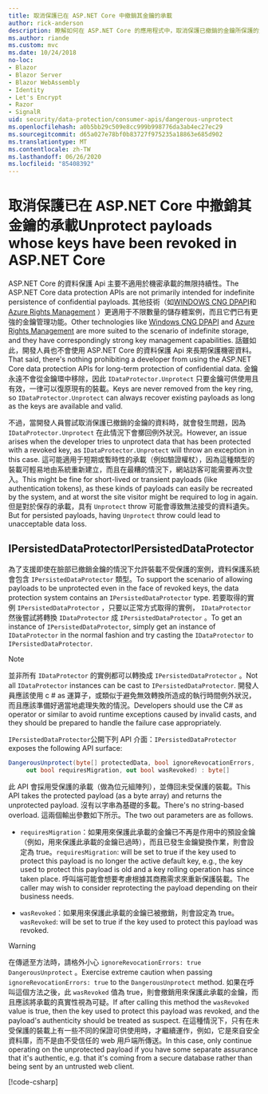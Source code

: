```yaml
---
title: 取消保護已在 ASP.NET Core 中撤銷其金鑰的承載
author: rick-anderson
description: 瞭解如何在 ASP.NET Core 的應用程式中，取消保護已撤銷的金鑰所保護的資料。
ms.author: riande
ms.custom: mvc
ms.date: 10/24/2018
no-loc:
- Blazor
- Blazor Server
- Blazor WebAssembly
- Identity
- Let's Encrypt
- Razor
- SignalR
uid: security/data-protection/consumer-apis/dangerous-unprotect
ms.openlocfilehash: a0b5bb29c509e8cc999b998776da3ab4ec27ec29
ms.sourcegitcommit: d65a027e78bf0b83727f975235a18863e685d902
ms.translationtype: MT
ms.contentlocale: zh-TW
ms.lasthandoff: 06/26/2020
ms.locfileid: "85408392"
---
```

# <a name="unprotect-payloads-whose-keys-have-been-revoked-in-aspnet-core"></a><span data-ttu-id="2155a-103">取消保護已在 ASP.NET Core 中撤銷其金鑰的承載</span><span class="sxs-lookup"><span data-stu-id="2155a-103">Unprotect payloads whose keys have been revoked in ASP.NET Core</span></span>

<a name="data-protection-consumer-apis-dangerous-unprotect"></a>

<span data-ttu-id="2155a-104">ASP.NET Core 的資料保護 Api 主要不適用於機密承載的無限持續性。</span><span class="sxs-lookup"><span data-stu-id="2155a-104">The ASP.NET Core data protection APIs are not primarily intended for indefinite persistence of confidential payloads.</span></span> <span data-ttu-id="2155a-105">其他技術（如[WINDOWS CNG DPAPI](https://msdn.microsoft.com/library/windows/desktop/hh706794%28v=vs.85%29.aspx)和[Azure Rights Management](/rights-management/) ）更適用于不限數量的儲存體案例，而且它們已有更強的金鑰管理功能。</span><span class="sxs-lookup"><span data-stu-id="2155a-105">Other technologies like [Windows CNG DPAPI](https://msdn.microsoft.com/library/windows/desktop/hh706794%28v=vs.85%29.aspx) and [Azure Rights Management](/rights-management/) are more suited to the scenario of indefinite storage, and they have correspondingly strong key management capabilities.</span></span> <span data-ttu-id="2155a-106">話雖如此，開發人員也不會使用 ASP.NET Core 的資料保護 Api 來長期保護機密資料。</span><span class="sxs-lookup"><span data-stu-id="2155a-106">That said, there's nothing prohibiting a developer from using the ASP.NET Core data protection APIs for long-term protection of confidential data.</span></span> <span data-ttu-id="2155a-107">金鑰永遠不會從金鑰環中移除，因此 `IDataProtector.Unprotect` 只要金鑰可供使用且有效，一律可以復原現有的裝載。</span><span class="sxs-lookup"><span data-stu-id="2155a-107">Keys are never removed from the key ring, so `IDataProtector.Unprotect` can always recover existing payloads as long as the keys are available and valid.</span></span>

<span data-ttu-id="2155a-108">不過，當開發人員嘗試取消保護已撤銷的金鑰的資料時，就會發生問題，因為 `IDataProtector.Unprotect` 在此情況下會擲回例外狀況。</span><span class="sxs-lookup"><span data-stu-id="2155a-108">However, an issue arises when the developer tries to unprotect data that has been protected with a revoked key, as `IDataProtector.Unprotect` will throw an exception in this case.</span></span> <span data-ttu-id="2155a-109">這可能適用于短期或暫時性的承載（例如驗證權杖），因為這種類型的裝載可輕易地由系統重新建立，而且在最糟的情況下，網站訪客可能需要再次登入。</span><span class="sxs-lookup"><span data-stu-id="2155a-109">This might be fine for short-lived or transient payloads (like authentication tokens), as these kinds of payloads can easily be recreated by the system, and at worst the site visitor might be required to log in again.</span></span> <span data-ttu-id="2155a-110">但是對於保存的承載，具有 `Unprotect` throw 可能會導致無法接受的資料遺失。</span><span class="sxs-lookup"><span data-stu-id="2155a-110">But for persisted payloads, having `Unprotect` throw could lead to unacceptable data loss.</span></span>

## <a name="ipersisteddataprotector"></a><span data-ttu-id="2155a-111">IPersistedDataProtector</span><span class="sxs-lookup"><span data-stu-id="2155a-111">IPersistedDataProtector</span></span>

<span data-ttu-id="2155a-112">為了支援即使在臉部已撤銷金鑰的情況下允許裝載不受保護的案例，資料保護系統會包含 `IPersistedDataProtector` 類型。</span><span class="sxs-lookup"><span data-stu-id="2155a-112">To support the scenario of allowing payloads to be unprotected even in the face of revoked keys, the data protection system contains an `IPersistedDataProtector` type.</span></span> <span data-ttu-id="2155a-113">若要取得的實例 `IPersistedDataProtector` ，只要以正常方式取得的實例， `IDataProtector` 然後嘗試將轉換 `IDataProtector` 成 `IPersistedDataProtector` 。</span><span class="sxs-lookup"><span data-stu-id="2155a-113">To get an instance of `IPersistedDataProtector`, simply get an instance of `IDataProtector` in the normal fashion and try casting the `IDataProtector` to `IPersistedDataProtector`.</span></span>

> [!NOTE]
> <span data-ttu-id="2155a-114">並非所有 `IDataProtector` 的實例都可以轉換成 `IPersistedDataProtector` 。</span><span class="sxs-lookup"><span data-stu-id="2155a-114">Not all `IDataProtector` instances can be cast to `IPersistedDataProtector`.</span></span> <span data-ttu-id="2155a-115">開發人員應該使用 c # as 運算子，或類似于避免無效轉換所造成的執行時間例外狀況，而且應該準備好適當地處理失敗的情況。</span><span class="sxs-lookup"><span data-stu-id="2155a-115">Developers should use the C# as operator or similar to avoid runtime exceptions caused by invalid casts, and they should be prepared to handle the failure case appropriately.</span></span>

<span data-ttu-id="2155a-116">`IPersistedDataProtector`公開下列 API 介面：</span><span class="sxs-lookup"><span data-stu-id="2155a-116">`IPersistedDataProtector` exposes the following API surface:</span></span>

```csharp
DangerousUnprotect(byte[] protectedData, bool ignoreRevocationErrors,
     out bool requiresMigration, out bool wasRevoked) : byte[]
```

<span data-ttu-id="2155a-117">此 API 會採用受保護的承載（做為位元組陣列），並傳回未受保護的裝載。</span><span class="sxs-lookup"><span data-stu-id="2155a-117">This API takes the protected payload (as a byte array) and returns the unprotected payload.</span></span> <span data-ttu-id="2155a-118">沒有以字串為基礎的多載。</span><span class="sxs-lookup"><span data-stu-id="2155a-118">There's no string-based overload.</span></span> <span data-ttu-id="2155a-119">這兩個輸出參數如下所示。</span><span class="sxs-lookup"><span data-stu-id="2155a-119">The two out parameters are as follows.</span></span>

* <span data-ttu-id="2155a-120">`requiresMigration`：如果用來保護此承載的金鑰已不再是作用中的預設金鑰（例如，用來保護此承載的金鑰已過時），而且已發生金鑰變換作業，則會設定為 true。</span><span class="sxs-lookup"><span data-stu-id="2155a-120">`requiresMigration`: will be set to true if the key used to protect this payload is no longer the active default key, e.g., the key used to protect this payload is old and a key rolling operation has since taken place.</span></span> <span data-ttu-id="2155a-121">呼叫端可能會想要考慮根據其商務需求來重新保護裝載。</span><span class="sxs-lookup"><span data-stu-id="2155a-121">The caller may wish to consider reprotecting the payload depending on their business needs.</span></span>

* <span data-ttu-id="2155a-122">`wasRevoked`：如果用來保護此承載的金鑰已被撤銷，則會設定為 true。</span><span class="sxs-lookup"><span data-stu-id="2155a-122">`wasRevoked`: will be set to true if the key used to protect this payload was revoked.</span></span>

>[!WARNING]
> <span data-ttu-id="2155a-123">在傳遞至方法時，請格外小心 `ignoreRevocationErrors: true` `DangerousUnprotect` 。</span><span class="sxs-lookup"><span data-stu-id="2155a-123">Exercise extreme caution when passing `ignoreRevocationErrors: true` to the `DangerousUnprotect` method.</span></span> <span data-ttu-id="2155a-124">如果在呼叫這個方法之後，此 `wasRevoked` 值為 true，則會撤銷用來保護此承載的金鑰，而且應該將承載的真實性視為可疑。</span><span class="sxs-lookup"><span data-stu-id="2155a-124">If after calling this method the `wasRevoked` value is true, then the key used to protect this payload was revoked, and the payload's authenticity should be treated as suspect.</span></span> <span data-ttu-id="2155a-125">在這種情況下，只有在未受保護的裝載上有一些不同的保證可供使用時，才繼續運作，例如，它是來自安全資料庫，而不是由不受信任的 web 用戶端所傳送。</span><span class="sxs-lookup"><span data-stu-id="2155a-125">In this case, only continue operating on the unprotected payload if you have some separate assurance that it's authentic, e.g. that it's coming from a secure database rather than being sent by an untrusted web client.</span></span>

[!code-csharp[](dangerous-unprotect/samples/dangerous-unprotect.cs)]
